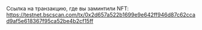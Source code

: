 
Ссылка на транзакцию, где вы заминтили NFT: 
https://testnet.bscscan.com/tx/0x2d657a522b1699e9e642ff946d87c62ccad9af5e618367f95ca52be4b2cf15ff
